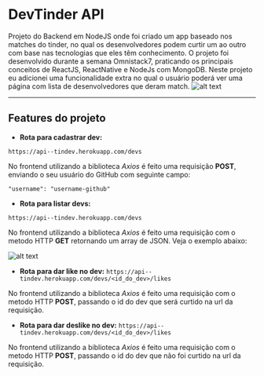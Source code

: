 # DevTinder API

Projeto do Backend em NodeJS onde foi criado um app baseado nos matches do tinder, no qual os desenvolvedores podem curtir um ao outro com base nas tecnologias que eles têm conhecimento. O projeto foi desenvolvido durante a semana Omnistack7, praticando os principais conceitos de ReactJS, ReactNative e NodeJs com MongoDB. 
Neste projeto eu adicionei uma funcionalidade extra no qual o usuário poderá ver uma página com lista de desenvolvedores que deram match.
![alt text](https://thumbs2.imgbox.com/d2/6d/r9mRBzrn_t.png)

---
## Features do projeto
- **Rota para cadastrar dev:**

`https://api--tindev.herokuapp.com/devs`

No frontend utilizando a biblioteca *Axios* é feito uma requisição **POST**, enviando o seu usuário do GitHub com seguinte campo:

`"username": "username-github"`

- **Rota para listar devs:**

`https://api--tindev.herokuapp.com/devs`

No frontend utilizando a biblioteca *Axios* é feito uma requisição com o metodo HTTP **GET** retornando um array de JSON. Veja o exemplo abaixo:

![alt text](https://thumbs2.imgbox.com/b6/7c/kQ2W6lQ7_t.png)

- **Rota para dar like no dev:**
`https://api--tindev.herokuapp.com/devs/<id_do_dev>/likes`

No frontend utilizando a biblioteca *Axios* é feito uma requisição com o metodo HTTP **POST**, passando o id do dev que será curtido na url da requisição.

- **Rota para dar deslike no dev:**
`https://api--tindev.herokuapp.com/devs/<id_do_dev>/likes`

No frontend utilizando a biblioteca *Axios* é feito uma requisição com o metodo HTTP **POST**, passando o id do dev que não foi curtido na url da requisição.
